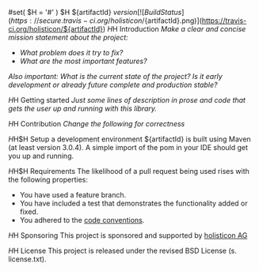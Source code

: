 #set( $H = '#' )
$H ${artifactId}   ${version}
[![Build Status](https://secure.travis-ci.org/holisticon/${artifactId}.png)](https://travis-ci.org/holisticon/${artifactId})
$H$H Introduction
*Make a clear and concise mission statement about the project:*

- *What problem does it try to fix?*
- *What are the most important features?*

*Also important: What is the current state of the project? Is it early development or already future complete and production stable?*

$H$H Getting started
*Just some lines of description in prose and code that gets the user up and running with this library.*

$H$H Contribution
*Change the following for correctness*

$H$H$H Setup a development environment
${artifactId} is built using Maven (at least version 3.0.4).
A simple import of the pom in your IDE should get you up and running.

$H$H$H Requirements
The likelihood of a pull request being used rises with the following properties:

- You have used a feature branch.
- You have included a test that demonstrates the functionality added or fixed.
- You adhered to the [code conventions](http://www.oracle.com/technetwork/java/javase/documentation/codeconvtoc-136057.html).

$H$H Sponsoring
This project is sponsored and supported by [holisticon AG](http://holisticon.de/cms/About/Startseite)

$H$H License
This project is released under the revised BSD License (s. license.txt).